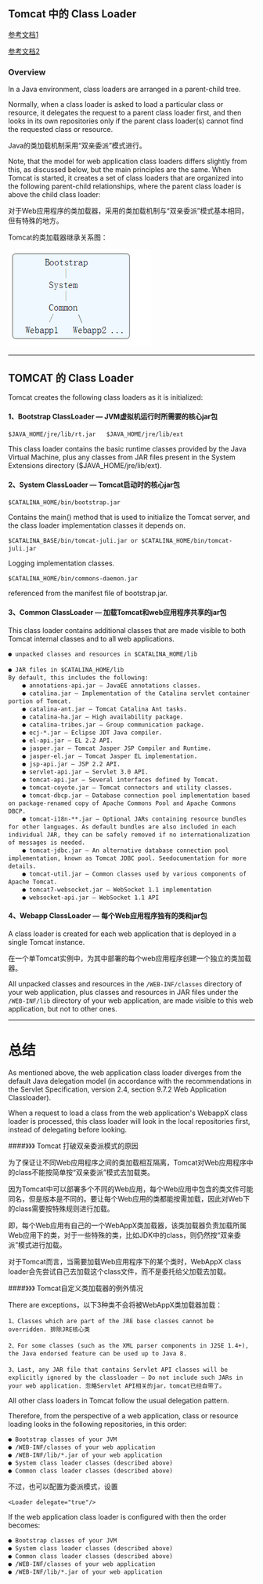 ## Tomcat 中的 Class Loader

[参考文档1](https://tomcat.apache.org/tomcat-7.0-doc/class-loader-howto.html)

[参考文档2](https://www.mulesoft.com/tcat/tomcat-classpath#how-it-differs)

### Overview
In a Java environment, class loaders are arranged in a parent-child tree. 

Normally, when a class loader is asked to load a particular class or resource, it delegates the request to a parent class loader first, and then looks in its own repositories only if the parent class loader(s) cannot find the requested class or resource. 

Java的类加载机制采用“双亲委派”模式进行。

Note, that the model for web application class loaders differs slightly from this, as discussed below, but the main principles are the same.
When Tomcat is started, it creates a set of class loaders that are organized into the following parent-child relationships, where the parent class loader is above the child class loader:

对于Web应用程序的类加载器，采用的类加载机制与“双亲委派”模式基本相同，但有特殊的地方。

Tomcat的类加载器继承关系图：

![](img/classloader-tomcat.png)

---

## TOMCAT 的 Class Loader

Tomcat creates the following class loaders as it is initialized:

#### 1、Bootstrap ClassLoader — JVM虚拟机运行时所需要的核心jar包
	$JAVA_HOME/jre/lib/rt.jar	$JAVA_HOME/jre/lib/ext

This class loader contains the basic runtime classes provided by the Java Virtual Machine, plus any classes from JAR files present in the System Extensions directory ($JAVA_HOME/jre/lib/ext). 


#### 2、System ClassLoader —  Tomcat启动时的核心jar包
	$CATALINA_HOME/bin/bootstrap.jar 
Contains the main() method that is used to initialize the Tomcat server, and the class loader implementation classes it depends on.

	$CATALINA_BASE/bin/tomcat-juli.jar or $CATALINA_HOME/bin/tomcat-juli.jar 
Logging implementation classes. 

	$CATALINA_HOME/bin/commons-daemon.jar 
referenced from the manifest file of bootstrap.jar.


#### 3、Common ClassLoader — 加载Tomcat和web应用程序共享的jar包
This class loader contains additional classes that are made visible to both Tomcat internal classes and to all web applications.

	● unpacked classes and resources in $CATALINA_HOME/lib

  	● JAR files in $CATALINA_HOME/lib
	By default, this includes the following:
  		● annotations-api.jar — JavaEE annotations classes.
  		● catalina.jar — Implementation of the Catalina servlet container portion of Tomcat.
 		● catalina-ant.jar — Tomcat Catalina Ant tasks.
  		● catalina-ha.jar — High availability package.
  		● catalina-tribes.jar — Group communication package.
  		● ecj-*.jar — Eclipse JDT Java compiler.
  		● el-api.jar — EL 2.2 API.
  		● jasper.jar — Tomcat Jasper JSP Compiler and Runtime.
  		● jasper-el.jar — Tomcat Jasper EL implementation.
  		● jsp-api.jar — JSP 2.2 API.
  		● servlet-api.jar — Servlet 3.0 API.
  		● tomcat-api.jar — Several interfaces defined by Tomcat.
  		● tomcat-coyote.jar — Tomcat connectors and utility classes.
  		● tomcat-dbcp.jar — Database connection pool implementation based on package-renamed copy of Apache Commons Pool and Apache Commons DBCP.
  		● tomcat-i18n-**.jar — Optional JARs containing resource bundles for other languages. As default bundles are also included in each individual JAR, they can be safely removed if no internationalization of messages is needed.
  		● tomcat-jdbc.jar — An alternative database connection pool implementation, known as Tomcat JDBC pool. Seedocumentation for more details.
  		● tomcat-util.jar — Common classes used by various components of Apache Tomcat.
  		● tomcat7-websocket.jar — WebSocket 1.1 implementation
  		● websocket-api.jar — WebSocket 1.1 API


#### 4、Webapp ClassLoader — 每个Web应用程序独有的类和jar包
A class loader is created for each web application that is deployed in a single Tomcat instance. 

在一个单Tomcat实例中，为其中部署的每个web应用程序创建一个独立的类加载器。

All unpacked classes and resources in the `/WEB-INF/classes` directory of your web application, plus classes and resources in JAR files under the `/WEB-INF/lib` directory of your web application, are made visible to this web application, but not to other ones.



----

# 总结

As mentioned above, the web application class loader diverges from the default Java delegation model (in accordance with the recommendations in the Servlet Specification, version 2.4, section 9.7.2 Web Application Classloader). 

When a request to load a class from the web application's WebappX class loader is processed, this class loader will look in the local repositories first, instead of delegating before looking. 

####》》》 Tomcat 打破双亲委派模式的原因

为了保证让不同Web应用程序之间的类加载相互隔离，Tomcat对Web应用程序中的class不能按简单按“双亲委派”模式去加载类。

因为Tomcat中可以部署多个不同的Web应用，每个Web应用中包含的类文件可能同名，但是版本是不同的。要让每个Web应用的类都能按需加载，因此对Web下的class需要按特殊规则进行加载。

即，每个Web应用有自己的一个WebAppX类加载器，该类加载器负责加载所属Web应用下的类，对于一些特殊的类，比如JDK中的class，则仍然按“双亲委派”模式进行加载。

对于Tomcat而言，当需要加载Web应用程序下的某个类时，WebAppX class loader会先尝试自己去加载这个class文件，而不是委托给父加载去加载。



####》》》 Tomcat自定义类加载器的例外情况

There are exceptions，以下3种类不会将被WebAppX类加载器加载：

	1、Classes which are part of the JRE base classes cannot be overridden. 排除JRE核心类

	2、For some classes (such as the XML parser components in J2SE 1.4+), the Java endorsed feature can be used up to Java 8. 

	3、Last, any JAR file that contains Servlet API classes will be explicitly ignored by the classloader — Do not include such JARs in your web application. 忽略Servlet API相关的jar，tomcat已经自带了。

All other class loaders in Tomcat follow the usual delegation pattern.

Therefore, from the perspective of a web application, class or resource loading looks in the following repositories, in this order:

	● Bootstrap classes of your JVM
	● /WEB-INF/classes of your web application
	● /WEB-INF/lib/*.jar of your web application
	● System class loader classes (described above)
	● Common class loader classes (described above)

不过，也可以配置为委派模式，设置 

	<Loader delegate="true"/>

If the web application class loader is configured with <Loader delegate="true"/> then the order becomes:

	● Bootstrap classes of your JVM
	● System class loader classes (described above)
	● Common class loader classes (described above)
	● /WEB-INF/classes of your web application
	● /WEB-INF/lib/*.jar of your web application

